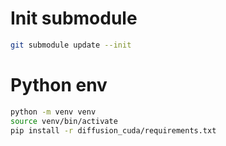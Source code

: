 # Init submodule
```bash
git submodule update --init
```

# Python env

```bash
python -m venv venv
source venv/bin/activate
pip install -r diffusion_cuda/requirements.txt
```

